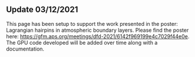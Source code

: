 ## Update 03/12/2021

This page has been setup to support the work presented in the poster: Lagrangian hairpins in atmospheric boundary layers. Please find the poster here: https://gfm.aps.org/meetings/dfd-2021/6142f969199e4c7029f44e0e. The GPU code developed will be added over time along with a documentation. 
